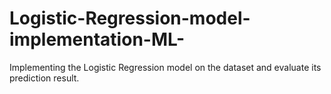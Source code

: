 # Logistic-Regression-model-implementation-ML-
Implementing the Logistic Regression model on the dataset and evaluate its prediction result.
